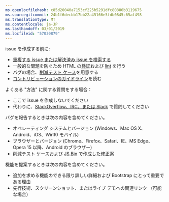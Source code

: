 ```yaml
---
ms.openlocfilehash: c85d20040a7153cf225b5291dfc80880b3119675
ms.sourcegitcommit: 24b1f6decbb17bb22a45166e5fdb0845c65af498
ms.translationtype: MT
ms.contentlocale: ja-JP
ms.lasthandoff: 03/01/2019
ms.locfileid: "57030879"
---
```

issue を作成する前に:

- [重複する issue または解決済み issue を検索する](https://github.com/twbs/bootstrap/issues?utf8=%E2%9C%93&q=is%3Aissue)
- 一般的な問題を防ぐため HTML の[検証](http://validator.w3.org/nu/)および [lint](https://github.com/twbs/bootlint#in-the-browser) を行う
- バグの場合、[削減テスト ケース](https://css-tricks.com/reduced-test-cases/)を用意する
- [コントリビューションのガイドライン](https://github.com/twbs/bootstrap/blob/master/CONTRIBUTING.md)を読む

よくある "方法" に関する質問をする場合：

- ここで issue を作成しないでください
- 代わりに、[StackOverflow、IRC、または Slack](https://github.com/twbs/bootstrap/blob/master/README.md#community) で質問してください

バグを報告するときは次の内容を含めてください。

- オペレーティング システムとバージョン (Windows、Mac OS X、Android、iOS、Win10 モバイル)
- ブラウザーとバージョン (Chrome、Firefox、Safari、IE、MS Edge、Opera 15 以降、Android のブラウザー)
- 削減テスト ケースおよび [JS Bin](https://jsbin.com) で作成した修正案

機能を提案するときは次の内容を含めてください。

- 追加を求める機能のできる限り詳しい詳細および Bootstrap にとって重要である理由
- 先行技術、スクリーンショット、またはライブ デモへの関連リンク （可能な場合）
